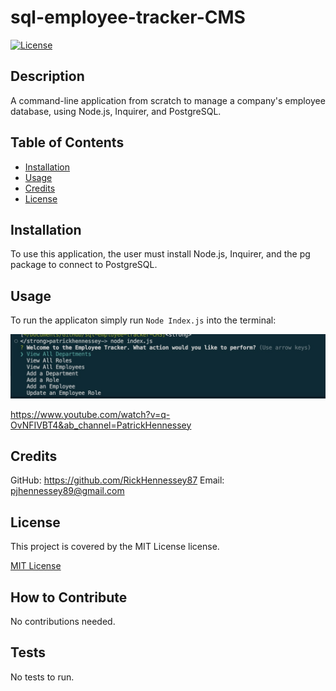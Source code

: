 # sql-employee-tracker-CMS

[![License](https://img.shields.io/badge/License-MIT-yellow.svg)](https://opensource.org/licenses/MIT)

## Description

A command-line application from scratch to manage a company's employee database, using Node.js, Inquirer, and PostgreSQL.

## Table of Contents
        
- [Installation](#installation)
- [Usage](#usage)
- [Credits](#credits)
- [License](#license)

## Installation

To use this application, the user must install Node.js, Inquirer, and the pg package to connect to PostgreSQL.

## Usage
        
To run the applicaton simply run `Node Index.js` into the terminal: 

![screenshot](./images/employee_tracker_screenshot.jpg)

https://www.youtube.com/watch?v=q-OvNFIVBT4&ab_channel=PatrickHennessey

## Credits
        
GitHub: https://github.com/RickHennessey87
Email: pjhennessey89@gmail.com

## License
    
This project is covered by the MIT License license.

[MIT License](https://opensource.org/licenses/MIT)

## How to Contribute 

No contributions needed.
        
## Tests
        
No tests to run. 